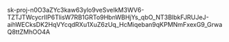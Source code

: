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